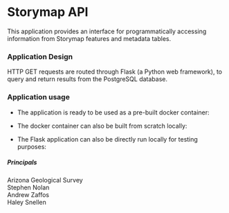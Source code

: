 # Storymap API

This application provides an interface for programmatically accessing
information from Storymap features and metadata tables.  

### Application Design
HTTP GET requests are routed through Flask (a Python web framework), to query and return results from the PostgreSQL database.

### Application usage
- The application is ready to be used as a pre-built docker container:

- The docker container can also be built from scratch locally:

- The Flask application can also be directly run locally for testing purposes:














##### Principals
Arizona Geological Survey  
Stephen Nolan  
Andrew Zaffos  
Haley Snellen  
